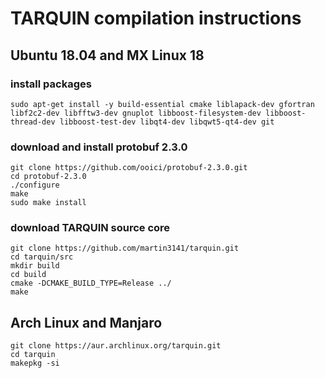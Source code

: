 # TARQUIN compilation instructions

## Ubuntu 18.04 and MX Linux 18

### install packages
```
sudo apt-get install -y build-essential cmake liblapack-dev gfortran libf2c2-dev libfftw3-dev gnuplot libboost-filesystem-dev libboost-thread-dev libboost-test-dev libqt4-dev libqwt5-qt4-dev git
```

### download and install protobuf 2.3.0
```
git clone https://github.com/ooici/protobuf-2.3.0.git
cd protobuf-2.3.0
./configure
make
sudo make install
```

### download TARQUIN source core
```
git clone https://github.com/martin3141/tarquin.git
cd tarquin/src
mkdir build
cd build
cmake -DCMAKE_BUILD_TYPE=Release ../ 
make
```

## Arch Linux and Manjaro
```
git clone https://aur.archlinux.org/tarquin.git
cd tarquin
makepkg -si
```
